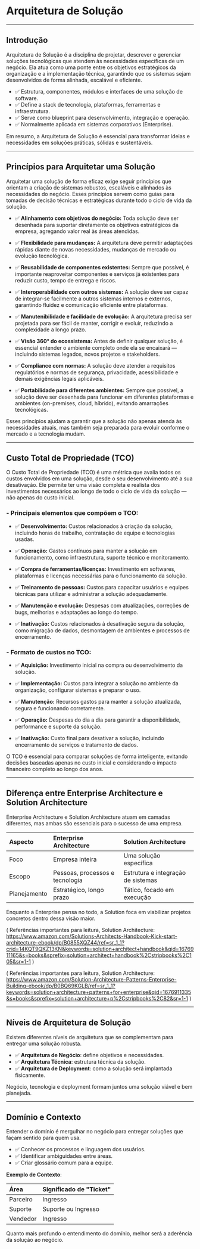 # Arquitetura de Solução

---

## Introdução

Arquitetura de Solução é a disciplina de projetar, descrever e gerenciar soluções tecnológicas que atendem às necessidades específicas de um negócio. Ela atua como uma ponte entre os objetivos estratégicos da organização e a implementação técnica, garantindo que os sistemas sejam desenvolvidos de forma alinhada, escalável e eficiente.

- ✅ Estrutura, componentes, módulos e interfaces de uma solução de software.
- ✅ Define a stack de tecnologia, plataformas, ferramentas e infraestrutura.
- ✅ Serve como blueprint para desenvolvimento, integração e operação.
- ✅ Normalmente aplicada em sistemas corporativos (Enterprise).

Em resumo, a Arquitetura de Solução é essencial para transformar ideias e necessidades em soluções práticas, sólidas e sustentáveis.

---

## Princípios para Arquitetar uma Solução

Arquitetar uma solução de forma eficaz exige seguir princípios que orientam a criação de sistemas robustos, escaláveis e alinhados às necessidades do negócio. Esses princípios servem como guias para tomadas de decisão técnicas e estratégicas durante todo o ciclo de vida da solução.

- ✅ **Alinhamento com objetivos do negócio:** Toda solução deve ser desenhada para suportar diretamente os objetivos estratégicos da empresa, agregando valor real às áreas atendidas.

- ✅ **Flexibilidade para mudanças:** A arquitetura deve permitir adaptações rápidas diante de novas necessidades, mudanças de mercado ou evolução tecnológica.

- ✅ **Reusabilidade de componentes existentes:** Sempre que possível, é importante reaproveitar componentes e serviços já existentes para reduzir custo, tempo de entrega e riscos.

- ✅ **Interoperabilidade com outros sistemas:** A solução deve ser capaz de integrar-se facilmente a outros sistemas internos e externos, garantindo fluidez e comunicação eficiente entre plataformas.

- ✅ **Manutenibilidade e facilidade de evolução:** A arquitetura precisa ser projetada para ser fácil de manter, corrigir e evoluir, reduzindo a complexidade a longo prazo.

- ✅ **Visão 360° do ecossistema:** Antes de definir qualquer solução, é essencial entender o ambiente completo onde ela se encaixará — incluindo sistemas legados, novos projetos e stakeholders.

- ✅ **Compliance com normas:** A solução deve atender a requisitos regulatórios e normas de segurança, privacidade, acessibilidade e demais exigências legais aplicáveis.

- ✅ **Portabilidade para diferentes ambientes:** Sempre que possível, a solução deve ser desenhada para funcionar em diferentes plataformas e ambientes (on-premises, cloud, híbrido), evitando amarrações tecnológicas.

Esses princípios ajudam a garantir que a solução não apenas atenda às necessidades atuais, mas também seja preparada para evoluir conforme o mercado e a tecnologia mudam.

---

## Custo Total de Propriedade (TCO)

O Custo Total de Propriedade (TCO) é uma métrica que avalia todos os custos envolvidos em uma solução, desde o seu desenvolvimento até a sua desativação. Ele permite ter uma visão completa e realista dos investimentos necessários ao longo de todo o ciclo de vida da solução — não apenas do custo inicial.

### - Principais elementos que compõem o TCO:

- ✅ **Desenvolvimento:** Custos relacionados à criação da solução, incluindo horas de trabalho, contratação de equipe e tecnologias usadas.

- ✅ **Operação:** Gastos contínuos para manter a solução em funcionamento, como infraestrutura, suporte técnico e monitoramento.

- ✅ **Compra de ferramentas/licenças:** Investimento em softwares, plataformas e licenças necessárias para o funcionamento da solução.

- ✅ **Treinamento de pessoas:** Custos para capacitar usuários e equipes técnicas para utilizar e administrar a solução adequadamente.

- ✅ **Manutenção e evolução:** Despesas com atualizações, correções de bugs, melhorias e adaptações ao longo do tempo.

- ✅ **Inativação:** Custos relacionados à desativação segura da solução, como migração de dados, desmontagem de ambientes e processos de encerramento.

### - Formato de custos no TCO:

- ✅ **Aquisição:** Investimento inicial na compra ou desenvolvimento da solução.

- ✅ **Implementação:** Custos para integrar a solução no ambiente da organização, configurar sistemas e preparar o uso.

- ✅ **Manutenção:** Recursos gastos para manter a solução atualizada, segura e funcionando corretamente.

- ✅ **Operação:** Despesas do dia a dia para garantir a disponibilidade, performance e suporte da solução.

- ✅ **Inativação:** Custo final para desativar a solução, incluindo encerramento de serviços e tratamento de dados.

O TCO é essencial para comparar soluções de forma inteligente, evitando decisões baseadas apenas no custo inicial e considerando o impacto financeiro completo ao longo dos anos.

---

## Diferença entre Enterprise Architecture e Solution Architecture

Enterprise Architecture e Solution Architecture atuam em camadas diferentes, mas ambas são essenciais para o sucesso de uma empresa.

| Aspecto      | Enterprise Architecture         | Solution Architecture              |
| :----------- | :------------------------------ | :--------------------------------- |
| Foco         | Empresa inteira                 | Uma solução específica             |
| Escopo       | Pessoas, processos e tecnologia | Estrutura e integração de sistemas |
| Planejamento | Estratégico, longo prazo        | Tático, focado em execução         |

Enquanto a Enterprise pensa no todo, a Solution foca em viabilizar projetos concretos dentro dessa visão maior.

( Referências importantes para leitura, Solution Architecture: https://www.amazon.com/Solutions-Architects-Handbook-Kick-start-architecture-ebook/dp/B0855XQZ44/ref=sr_1_1?crid=14KQT9QKZ13KN&keywords=solution+architect+handbook&qid=1676911165&s=books&sprefix=solution+architect+handbook%2Cstripbooks%2C105&sr=1-1 )

( Referências importantes para leitura, Solution Architecture: https://www.amazon.com/Solution-Architecture-Patterns-Enterprise-Building-ebook/dp/B0BQ69KGLB/ref=sr_1_1?keywords=solution+architecture+patterns+for+enterprise&qid=1676911335&s=books&sprefix=solution+architecture+p%2Cstripbooks%2C82&sr=1-1 )

---

## Níveis de Arquitetura de Solução

Existem diferentes níveis de arquitetura que se complementam para entregar uma solução robusta.

- ✅ **Arquitetura de Negócio**: define objetivos e necessidades.
- ✅ **Arquitetura Técnica**: estrutura técnica da solução.
- ✅ **Arquitetura de Deployment**: como a solução será implantada fisicamente.

Negócio, tecnologia e deployment formam juntos uma solução viável e bem planejada.

---

## Domínio e Contexto

Entender o domínio é mergulhar no negócio para entregar soluções que façam sentido para quem usa.

- ✅ Conhecer os processos e linguagem dos usuários.
- ✅ Identificar ambiguidades entre áreas.
- ✅ Criar glossário comum para a equipe.

**Exemplo de Contexto**:

| Área     | Significado de "Ticket" |
| :------- | :---------------------- |
| Parceiro | Ingresso                |
| Suporte  | Suporte ou Ingresso     |
| Vendedor | Ingresso                |

Quanto mais profundo o entendimento do domínio, melhor será a aderência da solução ao negócio.
